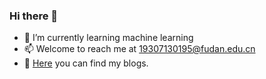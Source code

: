 ### Hi there 👋

- 🌱 I’m currently learning machine learning
- 📫 Welcome to reach me at 19307130195@fudan.edu.cn
- 🔭 [Here](https://truenobility303.github.io/posts/) you can find my blogs.
